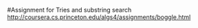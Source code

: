 #Assignment for Tries and substring search
http://coursera.cs.princeton.edu/algs4/assignments/boggle.html
